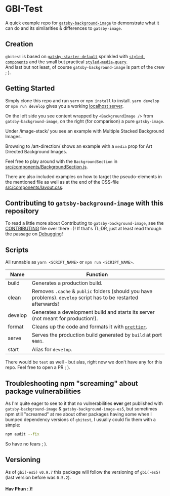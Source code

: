 # GBI-Test

A quick example repo for [`gatsby-background-image`](https://github.com/timhagn/gatsby-background-image) 
to demonstrate what it can do and its similarities & differences to `gatsby-image`.

## Creation

`gbitest` is based on [`gatsby-starter-default`](https://github.com/gatsbyjs/gatsby-starter-default)
sprinkled with [`styled-components`](https://www.styled-components.com/) and the 
small but practical [`styled-media-query`](https://github.com/morajabi/styled-media-query).  
And last but not least, of course `gatsby-background-image` is part of the crew ; ).

## Getting Started

Simply clone this repo and run `yarn` or `npm install` to install.
`yarn develop` or `npm run develop` gives you a working [localhost server](http://localhost:8000/).

On the left side you see content wrapped by `<BackgroundImage />` from `gatsby-background-image`,
on the right (for comparison) a pure `gatsby-image`. 

Under /image-stack/ you see an example with Multiple Stacked Background Images.

Browsing to /art-direction/ shows an example with a `media` prop for 
Art Directed Background Images.

Feel free to play around with the `BackgroundSection` in [src/components/BackgroundSection.js](src/components/BackgroundSection.js).

There are also included examples on how to target the pseudo-elements in 
the mentioned file as well as at the end of the CSS-file [src/components/layout.css](src/components/layout.css).

## Contributing to `gatsby-background-image` with this repository

To read a little more about Contributing to `gatsby-background-image`, see
the [CONTRIBUTING](https://github.com/timhagn/gatsby-background-image/blob/master/CONTRIBUTING.md) 
file over there : )!
If that's TL;DR, just at least read through the passage on [Debugging](https://github.com/timhagn/gatsby-background-image/blob/master/CONTRIBUTING.md#debugging)!

## Scripts

All runnable as `yarn <SCRIPT_NAME>` or `npm run <SCRIPT_NAME>`.

|  Name   |  Function                                                                                                        |
| ------- | ---------------------------------------------------------------------------------------------------------------- |
| build   | Generates a production build.                                                                                    |
| clean   | Removes `.cache` & `public` folders (should you have problems). `develop` script has to be restarted afterwards! |
| develop | Generates a development build and starts its server (not meant for production!).                                 |
| format  | Cleans up the code and formats it with [`prettier`](https://prettier.io/).                                       |
| serve   | Serves the production build generated by `build` at port `9001`.                                                 |
| start   | Alias for `develop`.                                                                                             |

There would be `test` as well - but alas, right now we don't have any for this 
repo. Feel free to open a PR ; ).

## Troubleshooting npm "screaming" about package vulnerabilities

As I'm quite eager to see to it that no vulnerabilities **ever** get published 
with `gatsby-background-image` & `gatsby-background-image-es5`, but sometimes
npm still "screamed" at me about other packages having some when I bumped 
dependency versions of `gbitest`, I usually could fix them with a simple:

```bash
npm audit --fix
```

So have no fears ; ).

## Versioning

As of `gbi(-es5)` `v0.9.7` this package will follow the versioning of `gbi(-es5)` 
(last version before was `0.5.2`).

#### Hav Phun : )!
